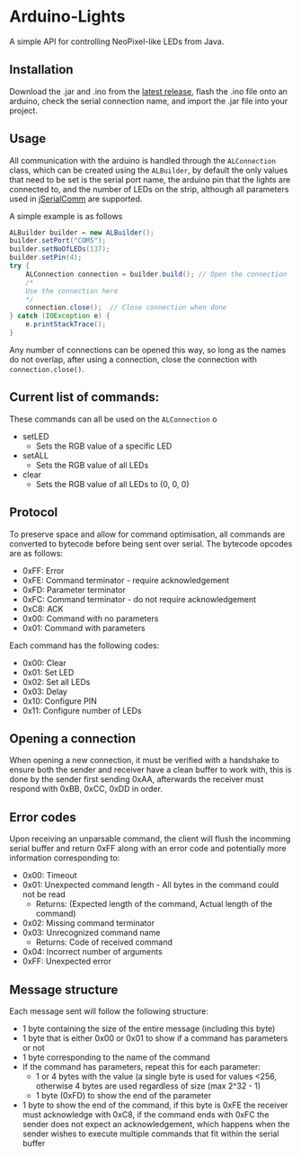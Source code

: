 # Arduino-Lights

A simple API for controlling NeoPixel-like LEDs from Java.

## Installation ##
Download the .jar and .ino from the [latest release](https://github.com/William-AU/Arduino-Lights/releases/latest), flash the .ino file onto an arduino, check the serial connection name, and import the .jar file into your project.

## Usage ##
All communication with the arduino is handled through the `ALConnection` class, which can be created using the `ALBuilder`, by default the only values that need to be set is the serial port name, the arduino pin that the lights are connected to, and the number of LEDs on the strip, although all parameters used in [jSerialComm](https://fazecast.github.io/jSerialComm/) are supported.

A simple example is as follows
```java
ALBuilder builder = new ALBuilder();
builder.setPort("COM5");
builder.setNoOfLEDs(137);
builder.setPin(4);
try {
    ALConnection connection = builder.build(); // Open the connection
    /*
    Use the connection here
    */
    connection.close();  // Close connection when done
} catch (IOException e) {
    e.printStackTrace();
}
```

Any number of connections can be opened this way, so long as the names do not overlap, after using a connection, close the connection with `connection.close()`. 

## Current list of commands: ##
These commands can all be used on the `ALConnection` o
* setLED
  * Sets the RGB value of a specific LED
* setALL
  * Sets the RGB value of all LEDs
* clear
  * Sets the RGB value of all LEDs to (0, 0, 0)

## Protocol ##
To preserve space and allow for command optimisation, all commands are converted to bytecode before being sent over serial. The bytecode opcodes are as follows:
* 0xFF: Error
* 0xFE: Command terminator - require acknowledgement
* 0xFD: Parameter terminator
* 0xFC: Command terminator - do not require acknowledgement
* 0xC8: ACK
* 0x00: Command with no parameters
* 0x01: Command with parameters


Each command has the following codes:
* 0x00: Clear
* 0x01: Set LED
* 0x02: Set all LEDs
* 0x03: Delay
* 0x10: Configure PIN
* 0x11: Configure number of LEDs

## Opening a connection ##
When opening a new connection, it must be verified with a handshake to ensure both the sender and receiver have a clean buffer to work with, this is done by the sender first sending 0xAA, afterwards the receiver must respond with 0xBB, 0xCC, 0xDD in order.

## Error codes ##
Upon receiving an unparsable command, the client will flush the incomming serial buffer and return 0xFF along with an error code and potentially more information corresponding to:
* 0x00: Timeout
* 0x01: Unexpected command length - All bytes in the command could not be read
  * Returns: (Expected length of the command, Actual length of the command)
* 0x02: Missing command terminator
* 0x03: Unrecognized command name
  * Returns: Code of received command
* 0x04: Incorrect number of arguments
* 0xFF: Unexpected error

## Message structure ##
Each message sent will follow the following structure:
- 1 byte containing the size of the entire message (including this byte)
- 1 byte that is either 0x00 or 0x01 to show if a command has parameters or not
- 1 byte corresponding to the name of the command
- If the command has parameters, repeat this for each parameter:
  - 1 or 4 bytes with the value (a single byte is used for values <256, otherwise 4 bytes are used regardless of size (max 2^32 - 1)
  - 1 byte (0xFD) to show the end of the parameter
- 1 byte to show the end of the command, if this byte is 0xFE the receiver must acknowledge with 0xC8, if the command ends with 0xFC the sender does not expect an acknowledgement, which happens when the sender wishes to execute multiple commands that fit within the serial buffer
